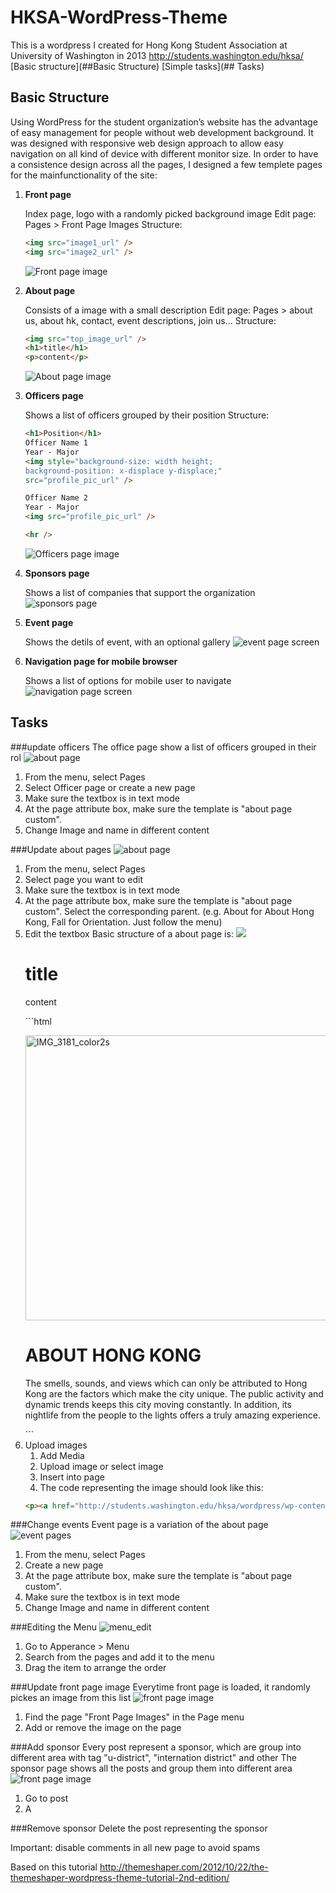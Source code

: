 # HKSA-WordPress-Theme
This is a wordpress I created for Hong Kong Student Association at University of Washington in 2013
http://students.washington.edu/hksa/
[Basic structure](##Basic Structure)
[Simple tasks](## Tasks)
## Basic Structure
Using WordPress for the student organization’s website has the advantage of easy management for people without web development background. It was designed with responsive web design approach to allow easy navigation on all kind of device with different monitor size.
In order to have a consistence design across all the pages, I designed a few templete pages for the mainfunctionality of the site:

1.  **Front page**

    Index page, logo with a randomly picked background image
    Edit page: Pages > Front Page Images
    Structure:

    ```html
    <img src="image1_url" />
    <img src="image2_url" />
    ```
    ![Front page image](screenshots/front_page.png?raw=true)

2.  **About page**

    Consists of a image with a small description
    Edit page: Pages > about us, about hk, contact, event descriptions, join us…
    Structure:

    ```html
    <img src="top_image_url" />
    <h1>title</h1>
    <p>content</p>
    ```
    ![About page image](screenshots/about_page.png?raw=true)

3.  **Officers page**

    Shows a list of officers grouped by their position
    Structure:

    ```html
    <h1>Position</h1>
    Officer Name 1
    Year - Major
    <img style="background-size: width height;
    background-position: x-displace y-displace;"
    src="profile_pic_url" />

    Officer Name 2
    Year - Major
    <img src="profile_pic_url" />

    <hr />
    ```
    ![Officers page image](screenshots/officer_dp_edit_3.png?raw=true)

4.  **Sponsors page**

    Shows a list of companies that support the organization
    ![sponsors page](screenshots/sponsors_and_discount_view.png?raw=true)

5.  **Event page**

    Shows the detils of event, with an optional gallery
    ![event page screen](screenshots/event_view.png?raw=true)


6.  **Navigation page for mobile browser**

    Shows a list of options for mobile user to navigate
    ![navigation page screen](screenshots/menu.png?raw=true)


## Tasks
###update officers
The office page show a list of officers grouped in their rol
![about page](screenshots/page_edit.png?raw=true)

1.  From the menu, select Pages
2.  Select  Officer page or create a new page
3.  Make sure the textbox is in text mode
4.  At the page attribute box, make sure the template is "about page custom".
5.  Change Image and name in different content

###Update about pages
![about page](screenshots/page_edit.png?raw=true)

1.  From the menu, select Pages
2.  Select page you want to edit
3.  Make sure the textbox is in text mode
4.  At the page attribute box, make sure the template is "about page custom". Select the corresponding parent. (e.g. About for About Hong Kong, Fall for Orientation. Just follow the menu)
5.  Edit the textbox
    Basic structure of a about page is:
    <img src="top image" />
    <h1>title</h1>
    <p>content</p>
    ```html
    <p><a href="http://students.washington.edu/hksa/wordpress/wp-content/uploads/2013/07/IMG_3181_color2s.jpg"><img src="http://students.washington.edu/hksa/wordpress/wp-content/uploads/2013/07/IMG_3181_color2s.jpg" alt="IMG_3181_color2s" width="1000" height="456" class="alignnone size-full wp-image-12" /></a></p>
    <h1>ABOUT HONG KONG</h1>
    <p>The smells, sounds, and views which can only be attributed to Hong Kong are the factors which make the city unique. The public activity and dynamic trends keeps this city moving constantly. In addition, its nightlife from the people to the lights offers a truly amazing experience.</p>
    ```
6.  Upload images
    1. Add Media
    2. Upload image or select image
    3. Insert into page
    4. The code representing the image should look like this:
    ```html
    <p><a href="http://students.washington.edu/hksa/wordpress/wp-content/uploads/2013/07/IMG_3181_color2s.jpg"><img src="http://students.washington.edu/hksa/wordpress/wp-content/uploads/2013/07/IMG_3181_color2s.jpg" alt="IMG_3181_color2s" width="1000" height="456" class="alignnone size-full wp-image-12" /></a></p>
    ```

###Change events
Event page is a variation of the about page
![event pages](screenshots/page_edit.png?raw=true)

1.  From the menu, select Pages
2.  Create a new page
3.  At the page attribute box, make sure the template is "about page custom".
4.  Make sure the textbox is in text mode
5.  Change Image and name in different content

###Editing the Menu
![menu_edit](screenshots/menu_edit.png?raw=true)

1.  Go to Apperance > Menu
2.  Search from the pages and add it to the menu
3.  Drag the item to arrange the order

###Update front page image
Everytime front page is loaded, it randomly pickes an image from this list
![front page image](screenshots/frontpageimage_edit.png?raw=true)

1.  Find the page "Front Page Images" in the Page menu
2.  Add or remove the image on the page

###Add sponsor
Every post represent a sponsor, which are group into different area with tag "u-district", "internation district" and other
The sponsor page shows all the posts and group them into different area
![front page image](screenshots/frontpageimage_edit.png?raw=true)

1.  Go to post
2.  A

###Remove sponsor
Delete the post representing the sponsor

Important:
disable comments in all new page to avoid spams

Based on this tutorial
http://themeshaper.com/2012/10/22/the-themeshaper-wordpress-theme-tutorial-2nd-edition/